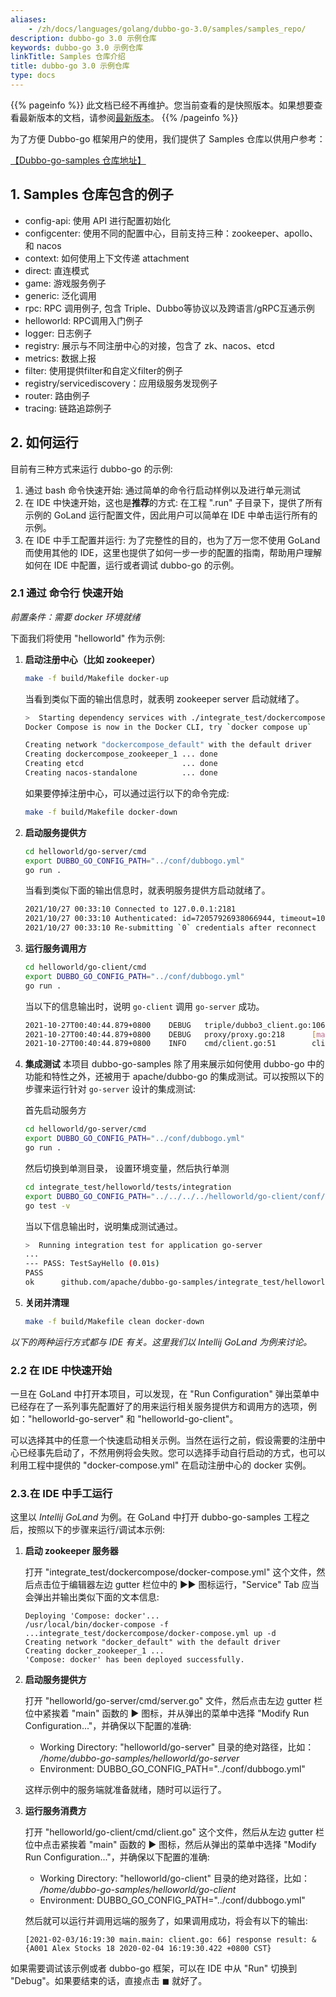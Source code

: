 ```yaml
---
aliases:
    - /zh/docs/languages/golang/dubbo-go-3.0/samples/samples_repo/
description: dubbo-go 3.0 示例仓库
keywords: dubbo-go 3.0 示例仓库
linkTitle: Samples 仓库介绍
title: dubbo-go 3.0 示例仓库
type: docs
---
```




{{% pageinfo %}} 此文档已经不再维护。您当前查看的是快照版本。如果想要查看最新版本的文档，请参阅[最新版本](/zh-cn/docs3-v2/golang-sdk/preface/samples/)。
{{% /pageinfo %}}

为了方便 Dubbo-go 框架用户的使用，我们提供了 Samples 仓库以供用户参考：

[【Dubbo-go-samples 仓库地址】](https://github.com/apache/dubbo-go-samples)

## 1. Samples 仓库包含的例子

* config-api: 使用 API 进行配置初始化
* configcenter: 使用不同的配置中心，目前支持三种：zookeeper、apollo、和 nacos
* context: 如何使用上下文传递 attachment
* direct: 直连模式
* game: 游戏服务例子
* generic: 泛化调用
* rpc: RPC 调用例子, 包含 Triple、Dubbo等协议以及跨语言/gRPC互通示例
* helloworld: RPC调用入门例子
* logger: 日志例子
* registry: 展示与不同注册中心的对接，包含了 zk、nacos、etcd
* metrics: 数据上报
* filter: 使用提供filter和自定义filter的例子
* registry/servicediscovery：应用级服务发现例子
* router: 路由例子
* tracing: 链路追踪例子

## 2. 如何运行

目前有三种方式来运行 dubbo-go 的示例:

1. 通过 bash 命令快速开始: 通过简单的命令行启动样例以及进行单元测试
2. 在 IDE 中快速开始，这也是**推荐**的方式: 在工程 ".run" 子目录下，提供了所有示例的 GoLand 运行配置文件，因此用户可以简单在 IDE 中单击运行所有的示例。
3. 在 IDE 中手工配置并运行: 为了完整性的目的，也为了万一您不使用 GoLand 而使用其他的 IDE，这里也提供了如何一步一步的配置的指南，帮助用户理解如何在 IDE 中配置，运行或者调试 dubbo-go 的示例。   

### 2.1 通过 命令行 快速开始

*前置条件：需要 docker 环境就绪*

下面我们将使用 "helloworld" 作为示例:

1. **启动注册中心（比如 zookeeper）**
   
   ```bash
   make -f build/Makefile docker-up 
   ```
   
   当看到类似下面的输出信息时，就表明 zookeeper server 启动就绪了。
   
   ```bash
   >  Starting dependency services with ./integrate_test/dockercompose/docker-compose.yml
   Docker Compose is now in the Docker CLI, try `docker compose up`
   
   Creating network "dockercompose_default" with the default driver
   Creating dockercompose_zookeeper_1 ... done
   Creating etcd                      ... done
   Creating nacos-standalone          ... done
   ```
   
   如果要停掉注册中心，可以通过运行以下的命令完成:
   
   ```bash
   make -f build/Makefile docker-down
   ```
   
2. **启动服务提供方**
   
    ```bash
    cd helloworld/go-server/cmd
    export DUBBO_GO_CONFIG_PATH="../conf/dubbogo.yml"
    go run .
    ```
   
   当看到类似下面的输出信息时，就表明服务提供方启动就绪了。

   ```bash
   2021/10/27 00:33:10 Connected to 127.0.0.1:2181
   2021/10/27 00:33:10 Authenticated: id=72057926938066944, timeout=10000
   2021/10/27 00:33:10 Re-submitting `0` credentials after reconnect
   ```

3. **运行服务调用方**
   
    ```bash
   cd helloworld/go-client/cmd
   export DUBBO_GO_CONFIG_PATH="../conf/dubbogo.yml"
   go run .
   ```

   当以下的信息输出时，说明 `go-client` 调用 `go-server` 成功。

   ```bash
   2021-10-27T00:40:44.879+0800    DEBUG   triple/dubbo3_client.go:106     TripleClient.Invoke: get reply = name:"Hello laurence" id:"12345" age:21 
   2021-10-27T00:40:44.879+0800    DEBUG   proxy/proxy.go:218      [makeDubboCallProxy] result: name:"Hello laurence" id:"12345" age:21 , err: <nil>
   2021-10-27T00:40:44.879+0800    INFO    cmd/client.go:51        client response result: name:"Hello laurence" id:"12345" age:21
   ```
   
4. **集成测试**
   本项目 dubbo-go-samples 除了用来展示如何使用 dubbo-go 中的功能和特性之外，还被用于 apache/dubbo-go 的集成测试。可以按照以下的步骤来运行针对 `go-server` 设计的集成测试:
   
   首先启动服务方
   ```bash
   cd helloworld/go-server/cmd
   export DUBBO_GO_CONFIG_PATH="../conf/dubbogo.yml"
   go run .
   ```
   
   然后切换到单测目录， 设置环境变量，然后执行单测
   ```bash
   cd integrate_test/helloworld/tests/integration
   export DUBBO_GO_CONFIG_PATH="../../../../helloworld/go-client/conf/dubbogo.yml"
   go test -v
   ```

   当以下信息输出时，说明集成测试通过。

   ```bash
   >  Running integration test for application go-server
   ...
   --- PASS: TestSayHello (0.01s)
   PASS
   ok      github.com/apache/dubbo-go-samples/integrate_test/helloworld/tests/integration  0.119s
   ```
   
7. **关闭并清理**
   ```bash
   make -f build/Makefile clean docker-down
   ```

*以下的两种运行方式都与 IDE 有关。这里我们以 Intellij GoLand 为例来讨论。*

### 2.2 在 IDE 中快速开始

一旦在 GoLand 中打开本项目，可以发现，在 "Run Configuration" 弹出菜单中已经存在了一系列事先配置好了的用来运行相关服务提供方和调用方的选项，例如："helloworld-go-server" 和 "helloworld-go-client"。

可以选择其中的任意一个快速启动相关示例。当然在运行之前，假设需要的注册中心已经事先启动了，不然用例将会失败。您可以选择手动自行启动的方式，也可以利用工程中提供的 "docker-compose.yml" 在启动注册中心的 docker 实例。

### 2.3.在 IDE 中手工运行

这里以 *Intellij GoLand* 为例。在 GoLand 中打开 dubbo-go-samples 工程之后，按照以下的步骤来运行/调试本示例:

1. **启动 zookeeper 服务器**

   打开 "integrate_test/dockercompose/docker-compose.yml" 这个文件，然后点击位于编辑器左边 gutter 栏位中的 ▶︎▶︎ 图标运行，"Service" Tab 应当会弹出并输出类似下面的文本信息:
   ```
   Deploying 'Compose: docker'...
   /usr/local/bin/docker-compose -f ...integrate_test/dockercompose/docker-compose.yml up -d
   Creating network "docker_default" with the default driver
   Creating docker_zookeeper_1 ...
   'Compose: docker' has been deployed successfully.
   ```

2. **启动服务提供方**

   打开 "helloworld/go-server/cmd/server.go" 文件，然后点击左边 gutter 栏位中紧挨着 "main" 函数的 ▶︎ 图标，并从弹出的菜单中选择 "Modify Run Configuration..."，并确保以下配置的准确:
   * Working Directory: "helloworld/go-server" 目录的绝对路径，比如： */home/dubbo-go-samples/helloworld/go-server*
   * Environment: DUBBO_GO_CONFIG_PATH="../conf/dubbogo.yml"

   这样示例中的服务端就准备就绪，随时可以运行了。

3. **运行服务消费方**

   打开 "helloworld/go-client/cmd/client.go" 这个文件，然后从左边 gutter 栏位中点击紧挨着 "main" 函数的 ▶︎ 图标，然后从弹出的菜单中选择 "Modify Run Configuration..."，并确保以下配置的准确:
   * Working Directory: "helloworld/go-client" 目录的绝对路径，比如： */home/dubbo-go-samples/helloworld/go-client*
   * Environment: DUBBO_GO_CONFIG_PATH="../conf/dubbogo.yml"

   然后就可以运行并调用远端的服务了，如果调用成功，将会有以下的输出:
   ```
   [2021-02-03/16:19:30 main.main: client.go: 66] response result: &{A001 Alex Stocks 18 2020-02-04 16:19:30.422 +0800 CST}
   ```

如果需要调试该示例或者 dubbo-go 框架，可以在 IDE 中从 "Run" 切换到 "Debug"。如果要结束的话，直接点击 ◼︎ 就好了。